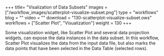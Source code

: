 +++
title= "Visalization of Data Subsets"
images =  ["/workflow_images/scatterplot-visualize-subset.png"]
type = "workflows"
blog =  ""
video = ""
download = "130-scatterplot-visualize-subset.ows"
workflows = ["Scatter Plot", "Visualization"]
weight = 130
+++

Some visualization widget, like Scatter Plot and several data projection widgets, can expose the data instances in the data subset. In this workflow, Scatter Plot visualizes the data from the input data file, but also marks the data points that have been selected in the Data Table (selected rows).
